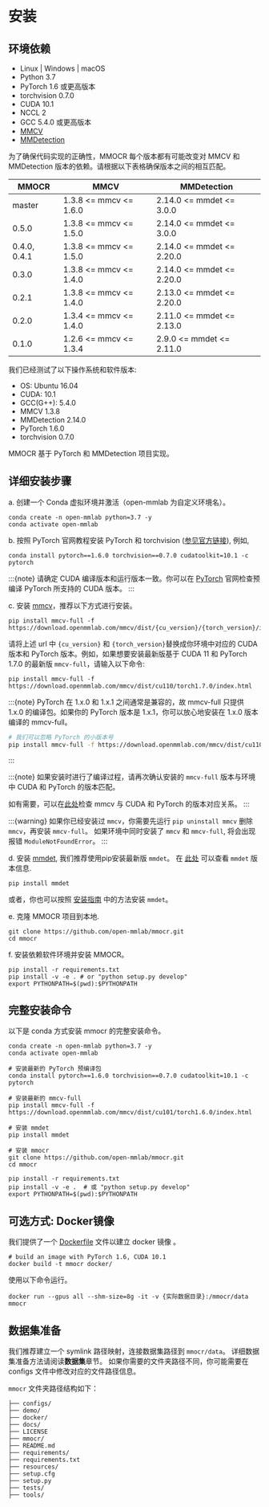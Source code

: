 # 安装

## 环境依赖

- Linux | Windows | macOS
- Python 3.7
- PyTorch 1.6 或更高版本
- torchvision 0.7.0
- CUDA 10.1
- NCCL 2
- GCC 5.4.0 或更高版本
- [MMCV](https://mmcv.readthedocs.io/en/latest/#installation)
- [MMDetection](https://mmdetection.readthedocs.io/en/latest/#installation)

为了确保代码实现的正确性，MMOCR 每个版本都有可能改变对 MMCV 和 MMDetection 版本的依赖。请根据以下表格确保版本之间的相互匹配。

| MMOCR        | MMCV                   | MMDetection               |
| ------------ | ---------------------- | ------------------------- |
| master       | 1.3.8 <= mmcv <= 1.6.0 | 2.14.0 <= mmdet <= 3.0.0  |
| 0.5.0        | 1.3.8 <= mmcv <= 1.5.0 | 2.14.0 <= mmdet <= 3.0.0  |
| 0.4.0, 0.4.1 | 1.3.8 <= mmcv <= 1.5.0 | 2.14.0 <= mmdet <= 2.20.0 |
| 0.3.0        | 1.3.8 <= mmcv <= 1.4.0 | 2.14.0 <= mmdet <= 2.20.0 |
| 0.2.1        | 1.3.8 <= mmcv <= 1.4.0 | 2.13.0 <= mmdet <= 2.20.0 |
| 0.2.0        | 1.3.4 <= mmcv <= 1.4.0 | 2.11.0 <= mmdet <= 2.13.0 |
| 0.1.0        | 1.2.6 <= mmcv <= 1.3.4 | 2.9.0 <= mmdet <= 2.11.0  |

我们已经测试了以下操作系统和软件版本:

- OS: Ubuntu 16.04
- CUDA: 10.1
- GCC(G++): 5.4.0
- MMCV 1.3.8
- MMDetection 2.14.0
- PyTorch 1.6.0
- torchvision 0.7.0

MMOCR 基于 PyTorch 和 MMDetection 项目实现。

## 详细安装步骤

a. 创建一个 Conda 虚拟环境并激活（open-mmlab 为自定义环境名）。

```shell
conda create -n open-mmlab python=3.7 -y
conda activate open-mmlab
```

b. 按照 PyTorch 官网教程安装 PyTorch 和 torchvision ([参见官方链接](https://pytorch.org/)), 例如,

```shell
conda install pytorch==1.6.0 torchvision==0.7.0 cudatoolkit=10.1 -c pytorch
```

:::{note}
请确定 CUDA 编译版本和运行版本一致。你可以在 [PyTorch](https://pytorch.org/) 官网检查预编译 PyTorch 所支持的 CUDA 版本。
:::

c. 安装 [mmcv](https://github.com/open-mmlab/mmcv)，推荐以下方式进行安装。

```shell
pip install mmcv-full -f https://download.openmmlab.com/mmcv/dist/{cu_version}/{torch_version}/index.html
```

请将上述 url 中 ``{cu_version}`` 和 ``{torch_version}``替换成你环境中对应的 CUDA 版本和 PyTorch 版本。例如，如果想要安装最新版基于 CUDA 11 和 PyTorch 1.7.0 的最新版 `mmcv-full`，请输入以下命令:

```shell
pip install mmcv-full -f https://download.openmmlab.com/mmcv/dist/cu110/torch1.7.0/index.html
```

:::{note}
PyTorch 在 1.x.0 和 1.x.1 之间通常是兼容的，故 mmcv-full 只提供 1.x.0 的编译包。如果你的 PyTorch 版本是 1.x.1，你可以放心地安装在 1.x.0 版本编译的 mmcv-full。

```bash
# 我们可以忽略 PyTorch 的小版本号
pip install mmcv-full -f https://download.openmmlab.com/mmcv/dist/cu110/torch1.7/index.html
```

:::

:::{note}
如果安装时进行了编译过程，请再次确认安装的 `mmcv-full` 版本与环境中 CUDA 和 PyTorch 的版本匹配。

如有需要，可以在[此处](https://github.com/open-mmlab/mmcv#installation)检查 mmcv 与 CUDA 和 PyTorch 的版本对应关系。
:::

:::{warning}
如果你已经安装过 `mmcv`，你需要先运行 `pip uninstall mmcv` 删除 `mmcv`，再安装 `mmcv-full`。 如果环境中同时安装了 `mmcv` 和 `mmcv-full`, 将会出现报错 `ModuleNotFoundError`。
:::

d. 安装 [mmdet](https://github.com/open-mmlab/mmdetection), 我们推荐使用pip安装最新版 `mmdet`。
在 [此处](https://pypi.org/project/mmdet/) 可以查看 `mmdet` 版本信息.

```shell
pip install mmdet
```

或者，你也可以按照 [安装指南](https://github.com/open-mmlab/mmdetection/blob/master/docs/get_started.md) 中的方法安装 `mmdet`。

e. 克隆 MMOCR 项目到本地.

```shell
git clone https://github.com/open-mmlab/mmocr.git
cd mmocr
```

f. 安装依赖软件环境并安装 MMOCR。

```shell
pip install -r requirements.txt
pip install -v -e . # or "python setup.py develop"
export PYTHONPATH=$(pwd):$PYTHONPATH
```

## 完整安装命令

以下是 conda 方式安装 mmocr 的完整安装命令。

```shell
conda create -n open-mmlab python=3.7 -y
conda activate open-mmlab

# 安装最新的 PyTorch 预编译包
conda install pytorch==1.6.0 torchvision==0.7.0 cudatoolkit=10.1 -c pytorch

# 安装最新的 mmcv-full
pip install mmcv-full -f https://download.openmmlab.com/mmcv/dist/cu101/torch1.6.0/index.html

# 安装 mmdet
pip install mmdet

# 安装 mmocr
git clone https://github.com/open-mmlab/mmocr.git
cd mmocr

pip install -r requirements.txt
pip install -v -e .  # 或 "python setup.py develop"
export PYTHONPATH=$(pwd):$PYTHONPATH
```

## 可选方式: Docker镜像

我们提供了一个 [Dockerfile](https://github.com/open-mmlab/mmocr/blob/master/docker/Dockerfile) 文件以建立 docker 镜像 。

```shell
# build an image with PyTorch 1.6, CUDA 10.1
docker build -t mmocr docker/
```

使用以下命令运行。

```shell
docker run --gpus all --shm-size=8g -it -v {实际数据目录}:/mmocr/data mmocr
```

## 数据集准备

我们推荐建立一个 symlink 路径映射，连接数据集路径到 `mmocr/data`。 详细数据集准备方法请阅读**数据集**章节。
如果你需要的文件夹路径不同，你可能需要在 configs 文件中修改对应的文件路径信息。

 `mmocr` 文件夹路径结构如下：

```
├── configs/
├── demo/
├── docker/
├── docs/
├── LICENSE
├── mmocr/
├── README.md
├── requirements/
├── requirements.txt
├── resources/
├── setup.cfg
├── setup.py
├── tests/
├── tools/
```
